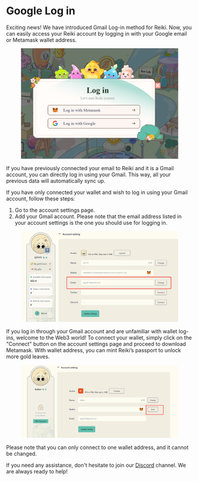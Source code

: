 # Google Log in

Exciting news! We have introduced Gmail Log-in method for Reiki. Now, you can easily access your Reiki account by logging in with your Google email or Metamask wallet address.

<figure><img src="../../.gitbook/assets/image.png" alt=""><figcaption></figcaption></figure>

If you have previously connected your email to Reiki and it is a Gmail account, you can directly log in using your Gmail. This way, all your previous data will automatically sync up.



If you have only connected your wallet and wish to log in using your Gmail account, follow these steps:

1. Go to the account settings page.
2. Add your Gmail account. Please note that the email address listed in your account settings is the one you should use for logging in.

<figure><img src="../../.gitbook/assets/1698805415359.png" alt=""><figcaption></figcaption></figure>

If you log in through your Gmail account and are unfamiliar with wallet log-ins, welcome to the Web3 world! To connect your wallet, simply click on the "Connect" button on the account settings page and proceed to download Metamask. With wallet address, you can mint Reiki’s passport to unlock more gold leaves.

<figure><img src="../../.gitbook/assets/1698805894433.png" alt=""><figcaption></figcaption></figure>



Please note that you can only connect to one wallet address, and it cannot be changed.

If you need any assistance, don't hesitate to join our [Discord](https://discord.com/invite/NTrHSqyuRg) channel. We are always ready to help!

